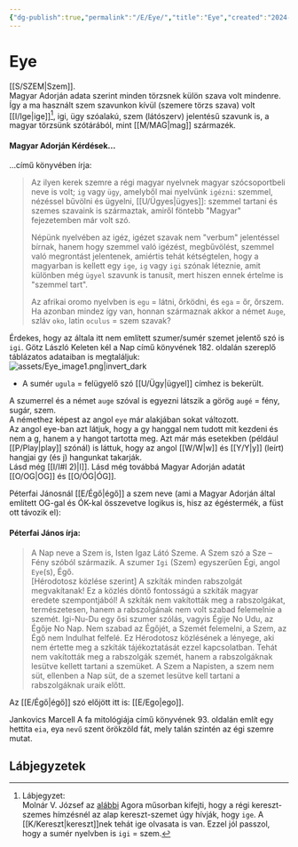 ```yaml
---
{"dg-publish":true,"permalink":"/E/Eye/","title":"Eye","created":"2024-05-03T11:33","updated":"2024-10-25T17:22"}
---
```



# Eye

[[S/SZEM\|Szem]].  
Magyar Adorján adata szerint minden törzsnek külön szava volt mindenre. Így a ma használt szem szavunkon kívül (szemere törzs szava) volt [[I/Ige\|ige]][^1], igi, ügy szóalakú, szem (látószerv) jelentésű szavunk is, a magyar törzsünk szótárából, mint [[M/MAG\|mag]] származék.  

#### Magyar Adorján Kérdések...  

...című könyvében írja:  
> Az ilyen kerek szemre a régi magyar nyelvnek magyar szócsoportbeli neve is volt; `ig` vagy `ügy`, amelyből mai nyelvünk `igézni`: szemmel, nézéssel bűvölni és ügyelni, [[U/Ügyes\|ügyes]]: szemmel tartani és szemes szavaink is származtak, amiről föntebb "Magyar" fejezetemben már volt szó.  
>
> Népünk nyelvében az igéz, igézet szavak nem "verbum" jelentéssel bírnak, hanem hogy szemmel való igézést, megbűvölést, szemmel való megrontást jelentenek, amiértis tehát kétségtelen, hogy a magyarban is kellett egy `ige`, `ig` vagy `igi` szónak léteznie, amit különben még `ügyel` szavunk is tanusít, mert hiszen ennek értelme is "szemmel tart".  
>
> Az afrikai oromo nyelvben is `egu` = látni, őrködni, és `ega` = őr, őrszem. Ha azonban mindez így van, honnan származnak akkor a német `Auge`, szláv `oko`, latin `oculus` = szem szavak?  

Érdekes, hogy az általa itt nem említett szumer/sumér szemet jelentő szó is `igi`. Götz László Keleten kél a Nap című könyvének 182. oldalán szereplő táblázatos adataiban is megtaláljuk:  
![assets/Eye_image1.png|invert_dark](/img/user/E/assets/Eye_image1.png)  
- A sumér `ugula` = felügyelő szó [[U/Ügy\|ügyel]] címhez is bekerült.

A szumerrel és a német `auge` szóval is egyezni látszik a görög `augé` = fény, sugár, szem.  
A némethez képest az angol `eye` már alakjában sokat változott.  
Az angol eye-ban azt látjuk, hogy a gy hanggal nem tudott mit kezdeni és nem a g, hanem a y hangot tartotta meg. Azt már más esetekben (például [[P/Play\|play]] szónál) is láttuk, hogy az angol [[W/W\|w]] és [[Y/Y\|y]] (leírt) hangjai gy (és j) hangunkat takarják.  
Lásd még [[I/I#I 2)\|I]]. Lásd még továbbá Magyar Adorján adatát [[O/OG\|OG]] és [[O/ÓG\|ÓG]].  

Péterfai Jánosnál [[E/Égő\|égő]] a szem neve (ami a Magyar Adorján által említett OG-gal és ÓK-kal összevetve logikus is, hisz az égéstermék, a füst ott távozik el):  

#### Péterfai János írja:

> A Nap neve a Szem is, Isten Igaz Látó Szeme. A Szem szó a Sze – Fény szóból származik. A szumer `Igi` (Szem) egyszerűen Égi, angol `Eye`(s), Égő.  
> \[Hérodotosz közlése szerint\] A szkíták minden rabszolgát megvakítanak! Ez a közlés döntő fontosságú a szkíták magyar eredete szempontjából! A szkíták nem vakították meg a rabszolgákat, természetesen, hanem a rabszolgának nem volt szabad felemelnie a szemét. Igi-Nu-Du egy ősi szumer szólás, vagyis Égije No Udu, az Égője No Nap. Nem szabad az Égőjét, a Szemét felemelni, a Szem, az Égő nem Indulhat felfelé. Ez Hérodotosz közlésének a lényege, aki nem értette meg a szkíták tájékoztatását ezzel kapcsolatban. Tehát nem vakították meg a rabszolgák szemét, hanem a rabszolgáknak lesütve kellett tartani a szemüket. A Szem a Napisten, a szem nem süt, ellenben a Nap süt, de a szemet lesütve kell tartani a rabszolgáknak uraik előtt.  

Az [[E/Égő\|égő]] szó előjött itt is: [[E/Ego\|ego]].  

Jankovics Marcell A fa mitológiája című könyvének 93. oldalán említ egy hettita `eia`, eya `nevű` szent örökzöld fát, mely talán szintén az égi szemre mutat.  

## Lábjegyzetek

[^1]: Lábjegyzet:  
Molnár V. József az [alábbi](https://youtu.be/8qsdm5hf6nE) Agora műsorban kifejti, hogy a régi kereszt-szemes hímzésnél az alap kereszt-szemet úgy hívják, hogy `ige`. A [[K/Kereszt\|kereszt]]nek tehát ige olvasata is van. Ezzel jól passzol, hogy a sumér nyelvben is `igi` = szem.  